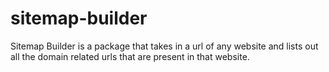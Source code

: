 # sitemap-builder
Sitemap Builder is a package that takes in a url of any website and lists out all the domain related urls that are present in that website.
